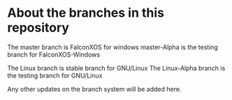 # About the branches in this repository

The master branch is FalconXOS for windows 
master-Alpha is the testing branch for FalconXOS-Windows

The Linux branch is stable branch for GNU/Linux
The Linux-Alpha branch is the testing branch for GNU/Linux


Any other updates on the branch system will be added here.
